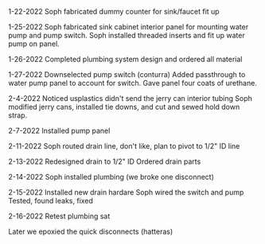 1-22-2022
Soph fabricated dummy counter for sink/faucet fit up

1-25-2022
Soph fabricated sink cabinet interior panel for mounting water pump and pump switch.
Soph installed threaded inserts and fit up water pump on panel.

1-26-2022
Completed plumbing system design and ordered all material

1-27-2022
Downselected pump switch (conturra)
Added passthrough to water pump panel to account for switch.
Gave panel four coats of urethane.

2-4-2022
Noticed usplastics didn't send the jerry can interior tubing
Soph modified jerry cans, installed tie downs, and cut and sewed hold down strap.

2-7-2022
Installed pump panel

2-11-2022
Soph routed drain line, don't like, plan to pivot to 1/2" ID line

2-13-2022
Redesigned drain to 1/2" ID
Ordered drain parts

2-14-2022
Soph installed plumbing (we broke one disconnect)

2-15-2022
Installed new drain hardare
Soph wired the switch and pump
Tested, found leaks, fixed

2-16-2022
Retest plumbing sat

Later we epoxied the quick disconnects (hatteras)
